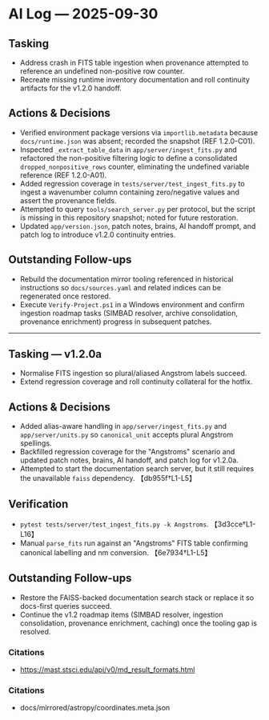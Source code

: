 # AI Log — 2025-09-30

## Tasking
- Address crash in FITS table ingestion when provenance attempted to reference an undefined non-positive row counter.
- Recreate missing runtime inventory documentation and roll continuity artifacts for the v1.2.0 handoff.

## Actions & Decisions
- Verified environment package versions via `importlib.metadata` because `docs/runtime.json` was absent; recorded the snapshot (REF 1.2.0-C01).
- Inspected `_extract_table_data` in `app/server/ingest_fits.py` and refactored the non-positive filtering logic to define a consolidated `dropped_nonpositive_rows` counter, eliminating the undefined variable reference (REF 1.2.0-A01).
- Added regression coverage in `tests/server/test_ingest_fits.py` to ingest a wavenumber column containing zero/negative values and assert the provenance fields.
- Attempted to query `tools/search_server.py` per protocol, but the script is missing in this repository snapshot; noted for future restoration.
- Updated `app/version.json`, patch notes, brains, AI handoff prompt, and patch log to introduce v1.2.0 continuity entries.

## Outstanding Follow-ups
- Rebuild the documentation mirror tooling referenced in historical instructions so `docs/sources.yaml` and related indices can be regenerated once restored.
- Execute `Verify-Project.ps1` in a Windows environment and confirm ingestion roadmap tasks (SIMBAD resolver, archive consolidation, provenance enrichment) progress in subsequent patches.

---

## Tasking — v1.2.0a
- Normalise FITS ingestion so plural/aliased Angstrom labels succeed.
- Extend regression coverage and roll continuity collateral for the hotfix.

## Actions & Decisions
- Added alias-aware handling in `app/server/ingest_fits.py` and `app/server/units.py` so `canonical_unit` accepts plural Angstrom spellings.
- Backfilled regression coverage for the "Angstroms" scenario and updated patch notes, brains, AI handoff, and patch log for v1.2.0a.
- Attempted to start the documentation search server, but it still requires the unavailable `faiss` dependency. 【db955f†L1-L5】

## Verification
- `pytest tests/server/test_ingest_fits.py -k Angstroms`. 【3d3cce†L1-L16】
- Manual `parse_fits` run against an "Angstroms" FITS table confirming canonical labelling and nm conversion. 【6e7934†L1-L5】

## Outstanding Follow-ups
- Restore the FAISS-backed documentation search stack or replace it so docs-first queries succeed.
- Continue the v1.2 roadmap items (SIMBAD resolver, ingestion consolidation, provenance enrichment, caching) once the tooling gap is resolved.

### Citations
- https://mast.stsci.edu/api/v0/md_result_formats.html


### Citations
- docs/mirrored/astropy/coordinates.meta.json

